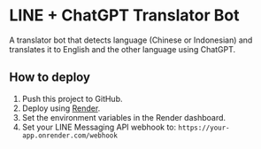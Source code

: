 # LINE + ChatGPT Translator Bot

A translator bot that detects language (Chinese or Indonesian) and translates it to English and the other language using ChatGPT.

## How to deploy

1. Push this project to GitHub.
2. Deploy using [Render](https://render.com).
3. Set the environment variables in the Render dashboard.
4. Set your LINE Messaging API webhook to: `https://your-app.onrender.com/webhook`
